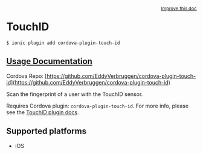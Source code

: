 
<a style="float:right;font-size:12px;" href="http://github.com/driftyco/ionic-native/edit/master/src/@ionic-native/plugins/touchid/index.ts#L0">
  Improve this doc
</a>

# TouchID
<!-- end header block -->

```
$ ionic plugin add cordova-plugin-touch-id
```

## [Usage Documentation](https://ionicframework.com/docs/v2/native/touchid/)

Cordova Repo: [https://github.com/EddyVerbruggen/cordova-plugin-touch-id](https://github.com/EddyVerbruggen/cordova-plugin-touch-id)

<!-- description -->
Scan the fingerprint of a user with the TouchID sensor.

Requires Cordova plugin: `cordova-plugin-touch-id`. For more info, please see the [TouchID plugin docs](https://github.com/EddyVerbruggen/cordova-plugin-touch-id).

<!-- @platforms tag -->
## Supported platforms

- iOS

<!-- @platforms tag end -->
<!-- end for prop in method.decorators[0].argumentInfo -->
<!-- end content block -->
<!-- end body block -->
